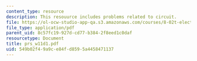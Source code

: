 ```yaml
---
content_type: resource
description: This resouurce includes problems related to circuit.
file: https://ol-ocw-studio-app-qa.s3.amazonaws.com/courses/8-02t-electricity-and-magnetism-spring-2005/549b02f49a9ce84fd8595a4458471137_prs_w11d1.pdf
file_type: application/pdf
parent_uid: 8c57fc19-927d-cd77-b384-2f8eed1c0daf
resourcetype: Document
title: prs_w11d1.pdf
uid: 549b02f4-9a9c-e84f-d859-5a4458471137
---
```


